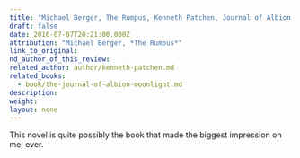 ```yaml
---
title: "Michael Berger, The Rumpus, Kenneth Patchen, Journal of Albion Moonlight"
draft: false
date: 2016-07-07T20:21:00.000Z
attribution: "Michael Berger, *The Rumpus*"
link_to_original:
nd_author_of_this_review:
related_author: author/kenneth-patchen.md
related_books:
  - book/the-journal-of-albion-moonlight.md
description:
weight:
layout: none
---
```

This novel is quite possibly the book that made the biggest impression on me, ever.


